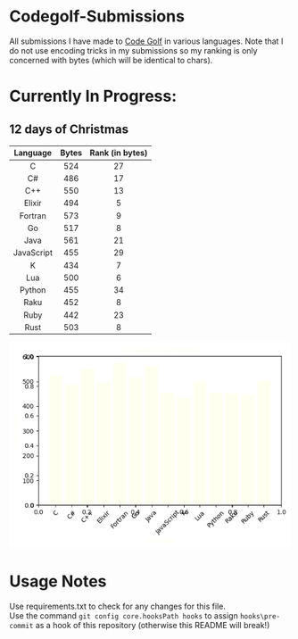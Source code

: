 
# Codegolf-Submissions
All submissions I have made to [Code Golf](https://code.golf/) in various languages. Note that I do not use encoding tricks in my submissions so my ranking is only concerned with bytes (which will be identical to chars).
# Currently In Progress:
## 12 days of Christmas
| Language | Bytes | Rank (in bytes)
|:---:|:---:|:---:|
|C|524|27|
|C#|486|17|
|C++|550|13|
|Elixir|494|5|
|Fortran|573|9|
|Go|517|8|
|Java|561|21|
|JavaScript|455|29|
|K|434|7|
|Lua|500|6|
|Python|455|34|
|Raku|452|8|
|Ruby|442|23|
|Rust|503|8|


![12 days of Christmas](charts/12_days_of_Christmas.png)


# Usage Notes
Use requirements.txt to check for any changes for this file.<br>
Use the command `git config core.hooksPath hooks` to assign `hooks\pre-commit` as a hook of this repository (otherwise this README will break!)<br>
